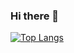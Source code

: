 ### Hi there 👋
[![Top Langs](https://github-readme-stats.vercel.app/api/top-langs/?username=Mattrixxx&theme=synthwave)](https://github.com/anuraghazra/github-readme-stats)
